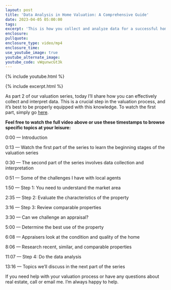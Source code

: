 ```yaml
---
layout: post
title: 'Data Analysis in Home Valuation: A Comprehensive Guide'
date: 2023-04-05 05:00:00
tags:
excerpt: 'This is how you collect and analyze data for a successful home valuation. '
enclosure:
pullquote:
enclosure_type: video/mp4
enclosure_time:
use_youtube_image: true
youtube_alternate_image:
youtube_code: vWqunwcGt3k
---
```

{% include youtube.html %}

{% include excerpt.html %}

As part 2 of our valuation series, today I’ll share how you can effectively collect and interpret data. This is a crucial step in the valuation process, and it’s best to be properly equipped with this knowledge. To watch the first part, simply go [here](https://utahmarketnews.com/the-fascinating-process-of-home-valuation-part-1.html).

**Feel free to watch the full video above or use these timestamps to browse specific topics at your leisure:**

0:00 — Introduction

0:13 — Watch the first part of the series to learn the beginning stages of the valuation series

0:30 — The second part of the series involves data collection and interpretation

0:51 — Some of the challenges I have with local agents

1:50 — Step 1: You need to understand the market area

2:35 — Step 2: Evaluate the characteristics of the property

3:16 — Step 3: Review comparable properties&nbsp;

3:30 — Can we challenge an appraisal?

5:00 — Determine the best use of the property

6:08 — Appraisers look at the condition and quality of the home

8:06 — Research recent, similar, and comparable properties

11:07 — Step 4: Do the data analysis

13:16 — Topics we’ll discuss in the next part of the series

If you need help with your valuation process or have any questions about real estate, call or email me. I’m always happy to help.